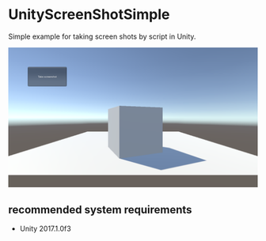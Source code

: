 # UnityScreenShotSimple
Simple example for taking screen shots by script in Unity.

<img src="https://github.com/haneda-atsushi/UnityScreenShotSimple/blob/master/Screenshots/ScreenShot.png" width="640"/>

## recommended system requirements
* Unity 2017.1.0f3
